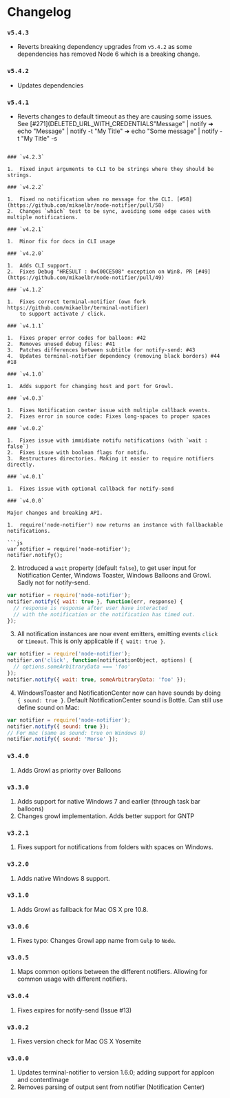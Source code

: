 # Changelog

### `v5.4.3`

- Reverts breaking dependency upgrades from `v5.4.2` as some dependencies has removed Node 6 which is a breaking change.

### `v5.4.2`

- Updates dependencies

### `v5.4.1`

- Reverts changes to default timeout as they are causing some issues. See [#271](DELETED_URL_WITH_CREDENTIALS"Message" | notify
➜ echo "Message" | notify -t "My Title"
➜ echo "Some message" | notify -t "My Title" -s
```

### `v4.2.3`

1.  Fixed input arguments to CLI to be strings where they should be strings.

### `v4.2.2`

1.  Fixed no notification when no message for the CLI. [#58](https://github.com/mikaelbr/node-notifier/pull/58)
2.  Changes `which` test to be sync, avoiding some edge cases with multiple notifications.

### `v4.2.1`

1.  Minor fix for docs in CLI usage

### `v4.2.0`

1.  Adds CLI support.
2.  Fixes Debug "HRESULT : 0xC00CE508" exception on Win8. PR [#49](https://github.com/mikaelbr/node-notifier/pull/49)

### `v4.1.2`

1.  Fixes correct terminal-notifier (own fork https://github.com/mikaelbr/terminal-notifier)
    to support activate / click.

### `v4.1.1`

1.  Fixes proper error codes for balloon: #42
2.  Removes unused debug files: #41
3.  Patches differences between subtitle for notify-send: #43
4.  Updates terminal-notifier dependency (removing black borders) #44 #18

### `v4.1.0`

1.  Adds support for changing host and port for Growl.

### `v4.0.3`

1.  Fixes Notification center issue with multiple callback events.
2.  Fixes error in source code: Fixes long-spaces to proper spaces

### `v4.0.2`

1.  Fixes issue with immidiate notifu notifications (with `wait : false`)
2.  Fixes issue with boolean flags for notifu.
3.  Restructures directories. Making it easier to require notifiers directly.

### `v4.0.1`

1.  Fixes issue with optional callback for notify-send

### `v4.0.0`

Major changes and breaking API.

1.  require('node-notifier') now returns an instance with fallbackable notifications.

```js
var notifier = require('node-notifier');
notifier.notify();
```

2.  Introduced a `wait` property (default `false`), to get user input for
    Notification Center, Windows Toaster, Windows Balloons and Growl. Sadly not
    for notify-send.

```js
var notifier = require('node-notifier');
notifier.notify({ wait: true }, function(err, response) {
  // response is response after user have interacted
  // with the notification or the notification has timed out.
});
```

3.  All notification instances are now event emitters, emitting events
    `click` or `timeout`. This is only applicable if `{ wait: true }`.

```js
var notifier = require('node-notifier');
notifier.on('click', function(notificationObject, options) {
  // options.someArbitraryData === 'foo'
});
notifier.notify({ wait: true, someArbitraryData: 'foo' });
```

4.  WindowsToaster and NotificationCenter now can have sounds by doing `{ sound: true }`.
    Default NotificationCenter sound is Bottle. Can still use define sound on
    Mac:

```js
var notifier = require('node-notifier');
notifier.notify({ sound: true });
// For mac (same as sound: true on Windows 8)
notifier.notify({ sound: 'Morse' });
```

### `v3.4.0`

1.  Adds Growl as priority over Balloons

### `v3.3.0`

1.  Adds support for native Windows 7 and earlier (through task bar balloons)
2.  Changes growl implementation. Adds better support for GNTP

### `v3.2.1`

1.  Fixes support for notifications from folders with spaces on Windows.

### `v3.2.0`

1.  Adds native Windows 8 support.

### `v3.1.0`

1.  Adds Growl as fallback for Mac OS X pre 10.8.

### `v3.0.6`

1.  Fixes typo: Changes Growl app name from `Gulp` to `Node`.

### `v3.0.5`

1.  Maps common options between the different notifiers. Allowing for common usage with different notifiers.

### `v3.0.4`

1.  Fixes expires for notify-send (Issue #13)

### `v3.0.2`

1.  Fixes version check for Mac OS X Yosemite

### `v3.0.0`

1.  Updates terminal-notifier to version 1.6.0; adding support for appIcon and contentImage
2.  Removes parsing of output sent from notifier (Notification Center)
